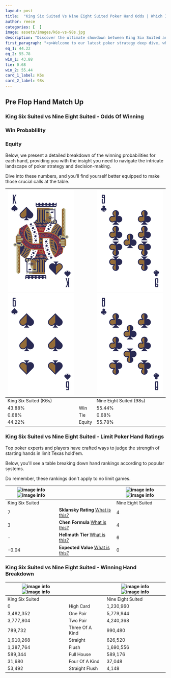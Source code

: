 ```yaml
---
layout: post
title:  "King Six Suited Vs Nine Eight Suited Poker Hand Odds | Which Is The Better Hand In Poker? A Complete Guide"
author: reece
categories: [  ]
image: assets/images/k6s-vs-98s.jpg
description: "Discover the ultimate showdown between King Six Suited and Nine Eight Suited in poker! Uncover the odds, strategies, and scenarios where one hand triumphs over the other. Get ready to up your poker game with this thrilling analysis."
first_paragraph: "<p>Welcome to our latest poker strategy deep dive, where we're pitting two distinct hands against each other in a high-stakes showdown: King Six Suited vs Nine Eight Suited.</p><p>In the dynamic world of poker, every decision counts, and knowing which hand holds the upper hand is key to your success at the table.</p><p>In this article, we'll dissect these two hands, explore the scenarios where one dominates the other, and equip you with the knowledge to make strategic choices that can tip the odds in your favor.</p><p>Get ready to unravel the intriguing dynamics of these poker hands and elevate your game to new heights.</p>"
eq_1: 44.22
eq_2: 55.78
win_1: 43.88
tie: 0.68
win_2: 55.44
card_1_label: K6s
card_2_label: 98s
---
```




[comment]: # (sp0)

## Pre Flop Hand Match Up

<div class="table hand-ratings" markdown="1"> 



### King Six Suited vs Nine Eight Suited - Odds Of Winning


  
<div class="row graphs"> 
<div class="col-lg-6">
    <h3>Win Probablility</h3>
    <canvas id="WinChart"></canvas>
</div>
<div class="col-lg-6">
    <h3>Equity</h3>
    <canvas id="EquityChart"></canvas>
</div>
</div>

  Below, we present a detailed breakdown of the winning probabilities for each hand, providing you with the insight you need to navigate the intricate landscape of poker strategy and decision-making. 

Dive into these numbers, and you'll find yourself better equipped to make those crucial calls at the table.


    
| ![image info](assets/images/hand1/k.png) ![image info](assets/images/hand1/6.png) |  | ![image info](assets/images/hand2/9.png) ![image info](assets/images/hand2/8.png) |
| -------- | -------- | -------- |
| King Six Suited (K6s) |  | Nine Eight Suited (98s) |
| 43.88% | Win | 55.44% |
| 0.68% | Tie | 0.68% |
| 44.22% | Equity | 55.78% |




[comment]: # (sp1)



### King Six Suited vs Nine Eight Suited - Limit Poker Hand Ratings

Top poker experts and players have crafted ways to judge the strength of starting hands in limit Texas hold'em. 

Below, you'll see a table breaking down hand rankings according to popular systems. 

Do remember, these rankings don't apply to no limit games.


    
| ![image info](https://www.riverpairs.com/assets/images/hand1/k.png) ![image info](https://www.riverpairs.com/assets/images/hand1/6.png) |  | ![image info](https://www.riverpairs.com/assets/images/hand2/9.png) ![image info](https://www.riverpairs.com/assets/images/hand2/8.png) |
| -------- | -------- | -------- |
| King Six Suited |  | Nine Eight Suited |
| 7 | **Sklansky Rating** [What is this?](/sklansky-rating-explained) | 4 |
| 3 | **Chen Formula** [What is this?](/chen-formula-explained) | 4 |
| - | **Hellmuth Tier** [What is this?](/Hellmuth-tier-explained) | 6 |
| -0.04 | **Expected Value** [What is this?](/expected-value-explained) | 0 |




[comment]: # (sp2)



### King Six Suited vs Nine Eight Suited - Winning Hand Breakdown


    
| ![image info](https://www.riverpairs.com/assets/images/hand1/k.png) ![image info](https://www.riverpairs.com/assets/images/hand1/6.png) |  | ![image info](https://www.riverpairs.com/assets/images/hand2/9.png) ![image info](https://www.riverpairs.com/assets/images/hand2/8.png) |
| -------- | -------- | -------- |
| King Six Suited |  | Nine Eight Suited |
| 0 | High Card | 1,230,960 |
| 3,482,352 | One Pair | 5,779,944 |
| 3,777,804 | Two Pair | 4,240,368 |
| 789,732 | Three Of A Kind | 990,480 |
| 1,910,268 | Straight | 626,520 |
| 1,387,764 | Flush | 1,690,556 |
| 589,344 | Full House | 589,176 |
| 31,680 | Four Of A Kind | 37,048 |
| 53,492 | Straight Flush | 4,148 |




[comment]: # (sp3)



</div>

[comment]: # (sp4)



[comment]: # (sp5)

